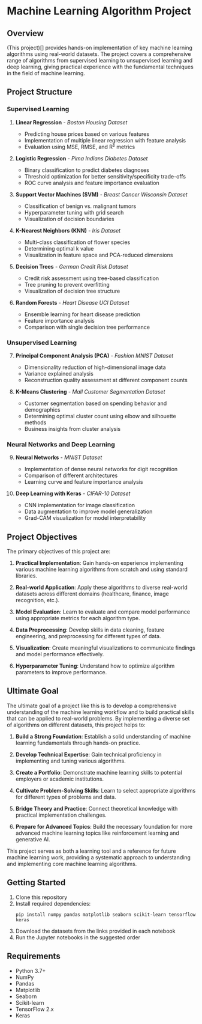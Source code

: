 # Machine Learning Algorithm Project

## Overview
(This project)[] provides hands-on implementation of key machine learning algorithms using real-world datasets. The project covers a comprehensive range of algorithms from supervised learning to unsupervised learning and deep learning, giving practical experience with the fundamental techniques in the field of machine learning.

## Project Structure

### Supervised Learning
1. **Linear Regression** - *Boston Housing Dataset*
   - Predicting house prices based on various features
   - Implementation of multiple linear regression with feature analysis
   - Evaluation using MSE, RMSE, and R² metrics

2. **Logistic Regression** - *Pima Indians Diabetes Dataset*
   - Binary classification to predict diabetes diagnoses
   - Threshold optimization for better sensitivity/specificity trade-offs
   - ROC curve analysis and feature importance evaluation

3. **Support Vector Machines (SVM)** - *Breast Cancer Wisconsin Dataset*
   - Classification of benign vs. malignant tumors
   - Hyperparameter tuning with grid search
   - Visualization of decision boundaries

4. **K-Nearest Neighbors (KNN)** - *Iris Dataset*
   - Multi-class classification of flower species
   - Determining optimal k value
   - Visualization in feature space and PCA-reduced dimensions

5. **Decision Trees** - *German Credit Risk Dataset*
   - Credit risk assessment using tree-based classification
   - Tree pruning to prevent overfitting
   - Visualization of decision tree structure

6. **Random Forests** - *Heart Disease UCI Dataset*
   - Ensemble learning for heart disease prediction
   - Feature importance analysis
   - Comparison with single decision tree performance

### Unsupervised Learning
7. **Principal Component Analysis (PCA)** - *Fashion MNIST Dataset*
   - Dimensionality reduction of high-dimensional image data
   - Variance explained analysis
   - Reconstruction quality assessment at different component counts

8. **K-Means Clustering** - *Mall Customer Segmentation Dataset*
   - Customer segmentation based on spending behavior and demographics
   - Determining optimal cluster count using elbow and silhouette methods
   - Business insights from cluster analysis

### Neural Networks and Deep Learning
9. **Neural Networks** - *MNIST Dataset*
   - Implementation of dense neural networks for digit recognition
   - Comparison of different architectures
   - Learning curve and feature importance analysis

10. **Deep Learning with Keras** - *CIFAR-10 Dataset*
    - CNN implementation for image classification
    - Data augmentation to improve model generalization
    - Grad-CAM visualization for model interpretability

## Project Objectives

The primary objectives of this project are:

1. **Practical Implementation**: Gain hands-on experience implementing various machine learning algorithms from scratch and using standard libraries.

2. **Real-world Application**: Apply these algorithms to diverse real-world datasets across different domains (healthcare, finance, image recognition, etc.).

3. **Model Evaluation**: Learn to evaluate and compare model performance using appropriate metrics for each algorithm type.

4. **Data Preprocessing**: Develop skills in data cleaning, feature engineering, and preprocessing for different types of data.

5. **Visualization**: Create meaningful visualizations to communicate findings and model performance effectively.

6. **Hyperparameter Tuning**: Understand how to optimize algorithm parameters to improve performance.

## Ultimate Goal

The ultimate goal of a project like this is to develop a comprehensive understanding of the machine learning workflow and to build practical skills that can be applied to real-world problems. By implementing a diverse set of algorithms on different datasets, this project helps to:

1. **Build a Strong Foundation**: Establish a solid understanding of machine learning fundamentals through hands-on practice.

2. **Develop Technical Expertise**: Gain technical proficiency in implementing and tuning various algorithms.

3. **Create a Portfolio**: Demonstrate machine learning skills to potential employers or academic institutions.

4. **Cultivate Problem-Solving Skills**: Learn to select appropriate algorithms for different types of problems and data.

5. **Bridge Theory and Practice**: Connect theoretical knowledge with practical implementation challenges.

6. **Prepare for Advanced Topics**: Build the necessary foundation for more advanced machine learning topics like reinforcement learning and generative AI.

This project serves as both a learning tool and a reference for future machine learning work, providing a systematic approach to understanding and implementing core machine learning algorithms.

## Getting Started

1. Clone this repository
2. Install required dependencies:
   ```
   pip install numpy pandas matplotlib seaborn scikit-learn tensorflow keras
   ```
3. Download the datasets from the links provided in each notebook
4. Run the Jupyter notebooks in the suggested order

## Requirements
- Python 3.7+
- NumPy
- Pandas
- Matplotlib
- Seaborn
- Scikit-learn
- TensorFlow 2.x
- Keras
